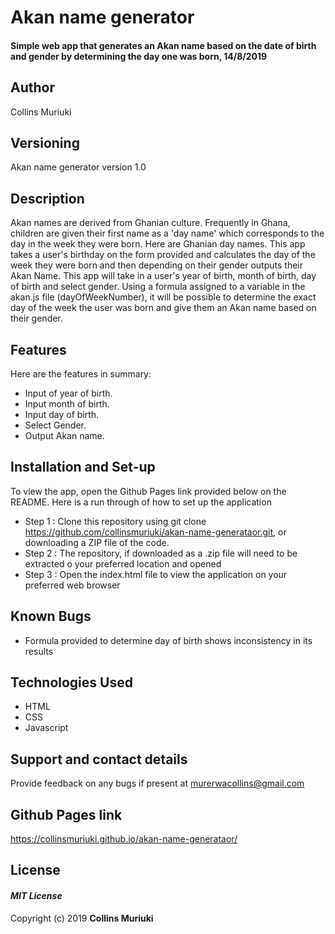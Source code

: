 # Akan name generator
#### Simple web app that generates an Akan name based on the date of birth and gender by determining the day one was born, 14/8/2019
## Author
Collins Muriuki
## Versioning
Akan name generator version 1.0
## Description
Akan names are derived from Ghanian culture. Frequently in Ghana, children are given their first name as a 'day name' which corresponds to the day in the week they were born. Here are Ghanian day names. This app takes a user's birthday on the form provided and calculates the day of the week they were born and then depending on their gender outputs their Akan Name.
This app will take in a user's year of birth, month of birth, day of birth and select gender. Using a formula assigned to a variable in the akan.js file (dayOfWeekNumber), it will be possible to determine the exact day of the week the user was born and give them an Akan name based on their gender.
## Features
Here are the features in summary:
* Input of year of birth.
* Input month of birth.
* Input day of birth.
* Select Gender.
* Output Akan name.
## Installation and Set-up
To view the app, open the Github Pages link provided below on the README.
Here is a run through of how to set up the application
* Step 1 : Clone this repository using git clone https://github.com/collinsmuriuki/akan-name-generataor.git, or downloading a ZIP file of the code.
* Step 2 : The repository, if downloaded as a .zip file will need to be extracted o your preferred location and opened
* Step 3 : Open the index.html file to view the application on your preferred web browser
## Known Bugs
* Formula provided to determine day of birth shows inconsistency in its results
## Technologies Used
* HTML  
* CSS
* Javascript
## Support and contact details
Provide feedback on any bugs if present at murerwacollins@gmail.com
## Github Pages link
https://collinsmuriuki.github.io/akan-name-generataor/
## License
#### *MIT License*
Copyright (c) 2019 **Collins Muriuki**
